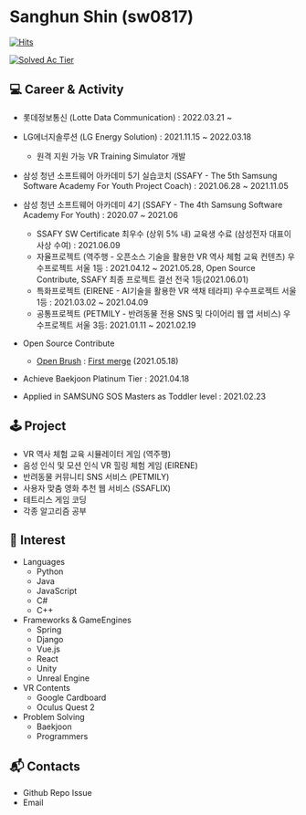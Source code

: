# Sanghun Shin (sw0817)



[![Hits](https://hits.seeyoufarm.com/api/count/incr/badge.svg?url=https%3A%2F%2Fgithub.com%2Fsw0817%2F&count_bg=%239FB0FF&title_bg=%235A6DFF&icon=&icon_color=%23E7E7E7&title=hits&edge_flat=false)](https://hits.seeyoufarm.com)

[![Solved Ac Tier](http://mazassumnida.wtf/api/v2/generate_badge?boj=sakwook2)](https://solved.ac/sakwook2)



## 💻 Career & Activity
- 롯데정보통신 (Lotte Data Communication) : 2022.03.21 ~
- LG에너지솔루션 (LG Energy Solution) : 2021.11.15 ~ 2022.03.18
  - 원격 지원 가능 VR Training Simulator 개발
- 삼성 청년 소프트웨어 아카데미 5기 실습코치 (SSAFY - The 5th Samsung Software Academy For Youth Project Coach) : 2021.06.28 ~ 2021.11.05
- 삼성 청년 소프트웨어 아카데미 4기 (SSAFY - The 4th Samsung Software Academy For Youth) : 2020.07 ~ 2021.06
  - SSAFY SW Certificate 최우수 (상위 5% 내) 교육생 수료 (삼성전자 대표이사상 수여) : 2021.06.09
  - 자율프로젝트 (역주행 - 오픈소스 기술을 활용한 VR 역사 체험 교육 컨텐츠) 우수프로젝트 서울 1등 : 2021.04.12 ~ 2021.05.28, Open Source Contribute, SSAFY 최종 프로젝트 결선 전국 1등(2021.06.01)
  - 특화프로젝트 (EIRENE - AI기술을 활용한 VR 색채 테라피) 우수프로젝트 서울 1등 : 2021.03.02 ~ 2021.04.09
  - 공통프로젝트 (PETMILY - 반려동물 전용 SNS 및 다이어리 웹 앱 서비스) 우수프로젝트 서울 3등: 2021.01.11 ~ 2021.02.19
- Open Source Contribute
  - [Open Brush](https://github.com/icosa-gallery/open-brush) : [First merge](https://github.com/icosa-gallery/open-brush/pull/124) (2021.05.18)

- Achieve Baekjoon Platinum Tier : 2021.04.18
- Applied in SAMSUNG SOS Masters as Toddler level : 2021.02.23


## 🕹 Project
- VR 역사 체험 교육 시뮬레이터 게임 (역주행)
- 음성 인식 및 모션 인식 VR 힐링 체험 게임 (EIRENE)
- 반려동물 커뮤니티 SNS 서비스 (PETMILY)
- 사용자 맞춤 영화 추천 웹 서비스 (SSAFLIX)
- 테트리스 게임 코딩
- 각종 알고리즘 공부


## 🎈 Interest
- Languages
  - Python
  - Java
  - JavaScript
  - C#
  - C++
- Frameworks & GameEngines
  - Spring
  - Django
  - Vue.js
  - React
  - Unity
  - Unreal Engine
- VR Contents
  - Google Cardboard
  - Oculus Quest 2
- Problem Solving
  - Baekjoon
  - Programmers

## 📬 Contacts
- Github Repo Issue
- Email
